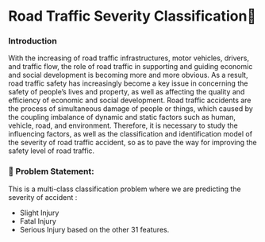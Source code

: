 # Road Traffic Severity Classification🚦
### Introduction
With the increasing of road traffic infrastructures, motor vehicles, drivers, and traffic flow, the role of road traffic in supporting and guiding economic and social development is becoming more and more obvious. As a result, road traffic safety has increasingly become a key issue in concerning the safety of people’s lives and property, as well as affecting the quality and efficiency of economic and social development. Road traffic accidents are the process of simultaneous damage of people or things, which caused by the coupling imbalance of dynamic and static factors such as human, vehicle, road, and environment. Therefore, it is necessary to study the influencing factors, as well as the classification and identification model of the severity of road traffic accident, so as to pave the way for improving the safety level of road traffic.

### 🧭 Problem Statement: 
This is a multi-class classification problem where we are predicting the severity of accident :
* Slight Injury
* Fatal Injury
* Serious Injury
based on the other 31 features.



